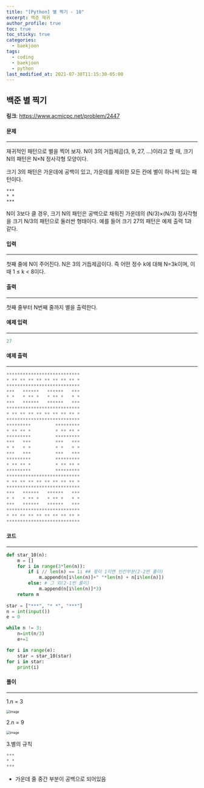 ```yaml
---
title: "[Python] 별 찍기 - 10"
excerpt: 백준 재귀
author_profile: true
toc: true
toc_sticky: true
categories: 
  - baekjoon
tags:
  - coding
  - baekjoon
  - python
last_modified_at: 2021-07-30T11:15:30-05:00
---
```




## 백준 별 찍기

**링크**: <https://www.acmicpc.net/problem/2447>



#### 문제

***

재귀적인 패턴으로 별을 찍어 보자. N이 3의 거듭제곱(3, 9, 27, ...)이라고 할 때, 크기 N의 패턴은 N×N 정사각형 모양이다.

크기 3의 패턴은 가운데에 공백이 있고, 가운데를 제외한 모든 칸에 별이 하나씩 있는 패턴이다.

```
***
* *
***
```

N이 3보다 클 경우, 크기 N의 패턴은 공백으로 채워진 가운데의 (N/3)×(N/3) 정사각형을 크기 N/3의 패턴으로 둘러싼 형태이다. 예를 들어 크기 27의 패턴은 예제 출력 1과 같다.



#### 입력

***

첫째 줄에 N이 주어진다. N은 3의 거듭제곱이다. 즉 어떤 정수 k에 대해 N=3k이며, 이때 1 ≤ k < 8이다.



#### 출력

***

첫째 줄부터 N번째 줄까지 별을 출력한다.



#### 예제 입력

***

```python
27
```



#### 예제 출력

***

```python
***************************
* ** ** ** ** ** ** ** ** *
***************************
***   ******   ******   ***
* *   * ** *   * ** *   * *
***   ******   ******   ***
***************************
* ** ** ** ** ** ** ** ** *
***************************
*********         *********
* ** ** *         * ** ** *
*********         *********
***   ***         ***   ***
* *   * *         * *   * *
***   ***         ***   ***
*********         *********
* ** ** *         * ** ** *
*********         *********
***************************
* ** ** ** ** ** ** ** ** *
***************************
***   ******   ******   ***
* *   * ** *   * ** *   * *
***   ******   ******   ***
***************************
* ** ** ** ** ** ** ** ** *
***************************
```



#### 코드

***

```python
def star_10(n):
    m = []
    for i in range(3*len(n)):
        if i // len(n) == 1: ## 몫이 1이면 빈칸부분(2-2번 풀이)
            m.append(n[i%len(n)]+" "*len(n) + n[i%len(n)])
        else: # 그 외(2-1번 풀이)
            m.append(n[i%len(n)]*3)
    return m
    
star = ["***", "* *", "***"]
n = int(input())
e = 0

while n != 3:
    n=int(n/3)
    e+=1

for i in range(e):
    star = star_10(star)
for i in star:
    print(i)
```



#### 풀이

***

1.n = 3

<img src="https://user-images.githubusercontent.com/60311404/127590522-8a84676d-2143-4b6c-abba-fbf8e75ed398.png" alt="image" style="zoom:60%;" /> 

2.n = 9

<img src="https://user-images.githubusercontent.com/60311404/127590930-efbeba36-664c-4b70-8c27-a3d6d44278f6.png" alt="image" style="zoom:60%;" /> 



3.별의 규칙

```python
***
* *
***
```

- 가운데 줄 중간 부분이 공백으로 되어있음